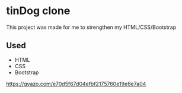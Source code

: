 #  tinDog clone

This project was made for me to strengthen my HTML/CSS/Bootstrap

## Used
- HTML
- CSS
- Bootstrap

https://gyazo.com/e70d5f67d04efbf2175760e19e6e7a04
